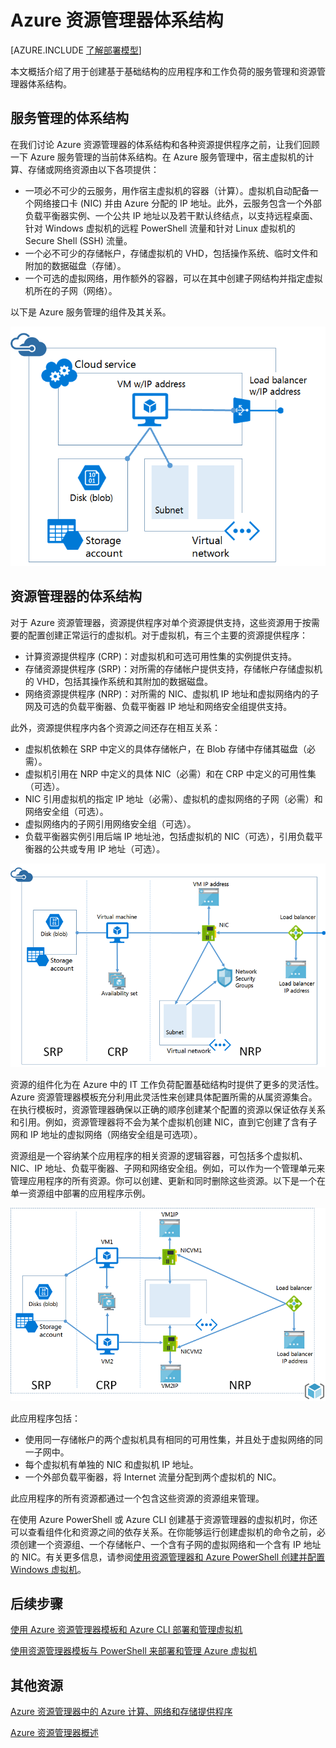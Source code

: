 <properties
   pageTitle="Azure 资源管理器体系结构"
   description="了解资源管理器的体系结构和计算、网络、存储资源提供程序之间的关系。"
   services="virtual-machines"
   documentationCenter=""
   authors="davidmu1"
   manager="timlt"
   editor=""
   tags="azure-resource-manager,azure-service-management"/>

<tags
	ms.service="azure-resource-manager"
	ms.date="08/25/2015"
	wacn.date="11/12/2015"/>

# Azure 资源管理器体系结构

[AZURE.INCLUDE [了解部署模型](../includes/learn-about-deployment-models-include.md)]

本文概括介绍了用于创建基于基础结构的应用程序和工作负荷的服务管理和资源管理器体系结构。

## 服务管理的体系结构

在我们讨论 Azure 资源管理器的体系结构和各种资源提供程序之前，让我们回顾一下 Azure 服务管理的当前体系结构。在 Azure 服务管理中，宿主虚拟机的计算、存储或网络资源由以下各项提供：

- 一项必不可少的云服务，用作宿主虚拟机的容器（计算）。虚拟机自动配备一个网络接口卡 (NIC) 并由 Azure 分配的 IP 地址。此外，云服务包含一个外部负载平衡器实例、一个公共 IP 地址以及若干默认终结点，以支持远程桌面、针对 Windows 虚拟机的远程 PowerShell 流量和针对 Linux 虚拟机的 Secure Shell (SSH) 流量。
- 一个必不可少的存储帐户，存储虚拟机的 VHD，包括操作系统、临时文件和附加的数据磁盘（存储）。
- 一个可选的虚拟网络，用作额外的容器，可以在其中创建子网结构并指定虚拟机所在的子网（网络）。

以下是 Azure 服务管理的组件及其关系。

![](./media/virtual-machines-azure-resource-manager-architecture/arm_arch1.png)

## 资源管理器的体系结构

对于 Azure 资源管理器，资源提供程序对单个资源提供支持，这些资源用于按需要的配置创建正常运行的虚拟机。对于虚拟机，有三个主要的资源提供程序：

- 计算资源提供程序 (CRP)：对虚拟机和可选可用性集的实例提供支持。
- 存储资源提供程序 (SRP)：对所需的存储帐户提供支持，存储帐户存储虚拟机的 VHD，包括其操作系统和其附加的数据磁盘。
- 网络资源提供程序 (NRP)：对所需的 NIC、虚拟机 IP 地址和虚拟网络内的子网及可选的负载平衡器、负载平衡器 IP 地址和网络安全组提供支持。

此外，资源提供程序内各个资源之间还存在相互关系：

- 虚拟机依赖在 SRP 中定义的具体存储帐户，在 Blob 存储中存储其磁盘（必需）。
- 虚拟机引用在 NRP 中定义的具体 NIC（必需）和在 CRP 中定义的可用性集（可选）。
- NIC 引用虚拟机的指定 IP 地址（必需）、虚拟机的虚拟网络的子网（必需）和网络安全组（可选）。
- 虚拟网络内的子网引用网络安全组（可选）。
- 负载平衡器实例引用后端 IP 地址池，包括虚拟机的 NIC（可选），引用负载平衡器的公共或专用 IP 地址（可选）。

![](./media/virtual-machines-azure-resource-manager-architecture/arm_arch2.png)

资源的组件化为在 Azure 中的 IT 工作负荷配置基础结构时提供了更多的灵活性。Azure 资源管理器模板充分利用此灵活性来创建具体配置所需的从属资源集合。在执行模板时，资源管理器确保以正确的顺序创建某个配置的资源以保证依存关系和引用。例如，资源管理器将不会为某个虚拟机创建 NIC，直到它创建了含有子网和 IP 地址的虚拟网络（网络安全组是可选项）。

资源组是一个容纳某个应用程序的相关资源的逻辑容器，可包括多个虚拟机、NIC、IP 地址、负载平衡器、子网和网络安全组。例如，可以作为一个管理单元来管理应用程序的所有资源。你可以创建、更新和同时删除这些资源。以下是一个在单一资源组中部署的应用程序示例。

![](./media/virtual-machines-azure-resource-manager-architecture/arm_arch3.png)

此应用程序包括：

- 使用同一存储帐户的两个虚拟机具有相同的可用性集，并且处于虚拟网络的同一子网中。
- 每个虚拟机有单独的 NIC 和虚拟机 IP 地址。
- 一个外部负载平衡器，将 Internet 流量分配到两个虚拟机的 NIC。

此应用程序的所有资源都通过一个包含这些资源的资源组来管理。

在使用 Azure PowerShell 或 Azure CLI 创建基于资源管理器的虚拟机时，你还可以查看组件化和资源之间的依存关系。在你能够运行创建虚拟机的命令之前，必须创建一个资源组、一个存储帐户、一个含有子网的虚拟网络和一个含有 IP 地址的 NIC。有关更多信息，请参阅[使用资源管理器和 Azure PowerShell 创建并配置 Windows 虚拟机](/documentation/articles/virtual-machines-ps-create-preconfigure-windows-resource-manager-vms)。

## 后续步骤

[使用 Azure 资源管理器模板和 Azure CLI 部署和管理虚拟机](/documentation/articles/virtual-machines-deploy-rmtemplates-azure-cli)

[使用资源管理器模板与 PowerShell 来部署和管理 Azure 虚拟机](/documentation/articles/virtual-machines-deploy-rmtemplates-powershell)

## 其他资源

[Azure 资源管理器中的 Azure 计算、网络和存储提供程序](/documentation/articles/virtual-machines-azurerm-versus-azuresm)

[Azure 资源管理器概述](/documentation/articles/resource-group-overview)

<!---HONumber=79-->